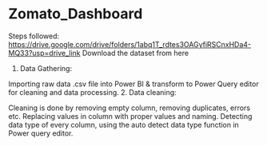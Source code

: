 # Zomato_Dashboard
Steps followed:
https://drive.google.com/drive/folders/1abq1T_rdtes3OAGyfiRSCnxHDa4-MQ33?usp=drive_link
Download the dataset from here

1. Data Gathering:

Importing raw data .csv file into Power BI & transform to Power Query editor for cleaning and data processing.
2. Data cleaning:

Cleaning is done by removing empty column, removing duplicates, errors etc.
Replacing values in column with proper values and naming.
Detecting data type of every column, using the auto detect data type function in Power query editor.
